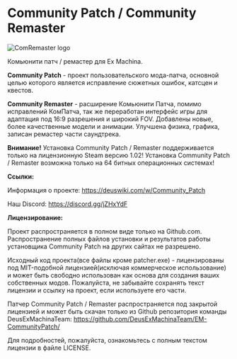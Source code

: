 # Community Patch / Community Remaster

![ComRemaster logo](https://user-images.githubusercontent.com/79088546/131580573-2317e340-0b21-4a64-91fb-bf0f7c57f7c6.png)

Комьюнити патч / ремастер для Ex Machina.

**Community Patch** - проект пользовательского мода-патча, основной целью которого является исправление сюжетных ошибок, катсцен и квестов.

**Community Remaster** - расширение Комьюнити Патча, помимо исправлений КомПатча, так же переработан интерфейс игры для адаптация под 16:9 разрешения и широкий FOV. Добавлены новые, более качественные модели и анимации. Улучшена физика, графика, записан ремастер части саундтрека.

**Внимание!**
Установка Community Patch / Remaster поддерживается только на лицензионную Steam версию 1.02!
Установка Community Patch / Remaster возможна только на 64 битных операционных системах!

**Ссылки:**

Информация о проекте: https://deuswiki.com/w/Community_Patch

Наш Discord: https://discord.gg/jZHxYdF


**Лицензирование:**

Проект распространяется в полном виде только на Github.com.
Распространение полных файлов установки и результатов работы установщика Community Patch на других сайтах не разрешено.

Исходный код проекта(все файлы кроме patcher.exe) - лицензированы под MIT-подобной лицензией(исключая коммерческое использование) и может быть свободно использован как основа для создания ваших собственных модов. Пожалуйста, не забывайте сохранять текст лицензии и ссылку на проект, если используете его части.

Патчер Community Patch / Remaster распространяется под закрытой лицензией и может быть скачан только из Github репозитория команды DeusExMachinaTeam:
https://github.com/DeusExMachinaTeam/EM-CommunityPatch/

Для подробностей, пожалуйста, ознакомьтесь с полным текстом лицензии в файле LICENSE.
